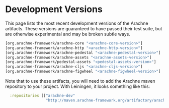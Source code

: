 # Development Versions

This page lists the most recent development versions of the Arachne artifacts. These versions are guaranteed to have passed their test suite, but are otherwise experimental and may be broken subtle ways.

<!--
<pre>
  <code class="clojure">
  [org.arachne-framework/arachne-core "<span class="version-lookup">0.1.0-master-0089-asdf</span>"]
  </code>
</pre>
-->

````clojure
[org.arachne-framework/arachne-core "<arachne-core-version>"]
[org.arachne-framework/arachne-http "<arachne-http-version>"]
[org.arachne-framework/arachne-pedestal "<arachne-pedestal-version>"]
[org.arachne-framework/arachne-assets "<arachne-assets-version>"]
[org.arachne-framework/pedestal-assets "<pedestal-assets-version>"]
[org.arachne-framework/arachne-cljs "<arachne-cljs-version>"]
[org.arachne-framework/arachne-figwheel "<arachne-figwheel-version>"]
````

Note that to use these artifacts, you will need to add the Arachne maven repository to your project. With Leiningen, it looks something like this:

````clojure
  :repositories [["arachne-dev"
                  "http://maven.arachne-framework.org/artifactory/arachne-dev"]])
````

<script type="text/javascript">

</script>

